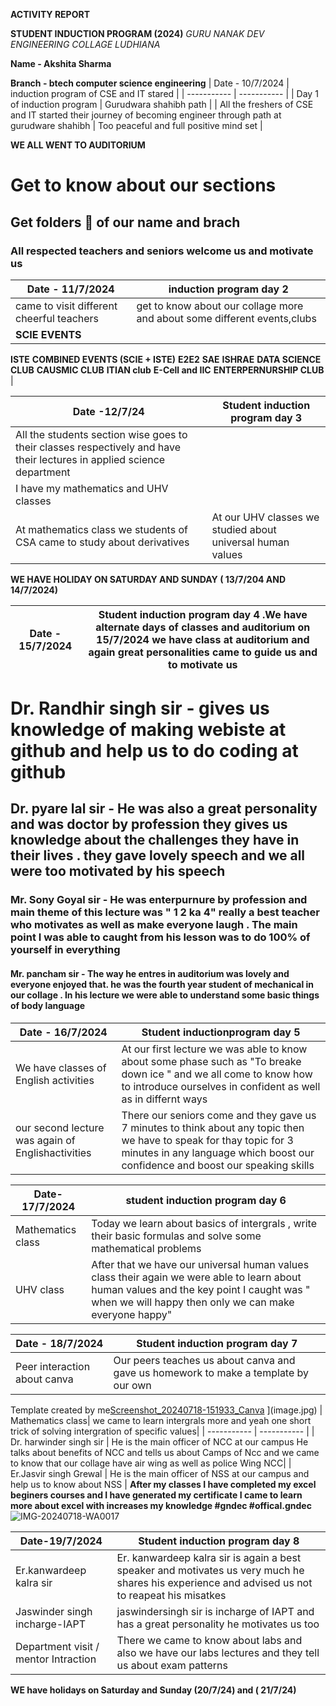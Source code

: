 **ACTIVITY REPORT**

**STUDENT INDUCTION PROGRAM (2024)**
*GURU NANAK DEV ENGINEERING COLLAGE LUDHIANA*

**Name - Akshita Sharma**

**Branch - btech computer science engineering**
| Date - 10/7/2024  | induction program of CSE and IT stared |
| ----------- | ----------- |
| Day 1 of induction program | Gurudwara shahibh path |
| All the freshers of CSE and IT started their journey of becoming engineer through path at gurudware shahibh | Too peaceful and full positive mind set |

**WE ALL WENT TO AUDITORIUM**
# Get to know about our sections 
## Get folders 📂 of our name and brach  
### All respected teachers and seniors welcome us and motivate us

| Date - 11/7/2024| induction program day 2 |
| ----------- | ----------- |
| came to visit different cheerful teachers  | get to know about our collage more and about some different events,clubs |
| **SCIE EVENTS**
**ISTE**
**COMBINED EVENTS (SCIE + ISTE)**
**E2E2**
**SAE**
**ISHRAE**
**DATA SCIENCE CLUB**
**CAUSMIC CLUB**
**ITIAN club**
**E-Cell and IIC**
**ENTERPERNURSHIP CLUB** |

| Date -12/7/24 | Student induction program day 3 |
| ----------- | ----------- |
| All the students section wise goes to their classes respectively and have their lectures in applied science department | 
| I have my mathematics and UHV classes|
| At mathematics class we students of CSA came to study about derivatives | At our UHV classes we studied about universal human values |

**WE HAVE HOLIDAY ON SATURDAY AND SUNDAY ( 13/7/204 AND 14/7/2024)**

| Date - 15/7/2024 | Student induction program day 4 .We have alternate days of classes and auditorium on 15/7/2024 we have class at auditorium and again great personalities came to guide us and to motivate us |
| ----------- | ----------- |
# Dr. Randhir singh sir - gives us knowledge of making webiste at github and help us to do coding at github 
## Dr. pyare lal sir - He was also a great personality and was doctor by profession they gives us knowledge about the challenges they have in their lives . they gave lovely speech and we all were too motivated by his speech
### Mr. Sony Goyal sir - He was enterpurnure by profession and main theme of this lecture was " 1 2 ka 4" really a best teacher who motivates as well as make everyone laugh . The main point I was able to caught from his lesson was to do 100% of yourself in everything 
#### Mr. pancham sir - The way he entres in auditorium was lovely and everyone enjoyed that. he was the fourth year student of mechanical in our collage . In his lecture we were able to understand some basic things of body language 

| Date - 16/7/2024 | Student inductionprogram day 5 |
| ----------- | ----------- |
| We have classes of English activities | At our first lecture we was able to know about some phase such as "To breake down ice " and we all come to know how to introduce ourselves in confident as well as in differnt ways |
| our second lecture was again of Englishactivities| There our seniors come and they gave us 7 minutes to think about any topic then we have to speak for thay topic for 3 minutes in any language which boost our confidence and boost our speaking skills|

| Date-17/7/2024 | student induction program day 6|
| ----------- | ----------- |
| Mathematics class | Today we learn about basics of intergrals , write their basic formulas and solve some mathematical problems|
| UHV class | After that we have our universal human values class their again we were able to learn about human values and the key point I caught was " when we will happy then only we can make everyone happy" |

| Date - 18/7/2024  | Student induction program day 7|
| ----------- | ----------- |
| Peer interaction about canva | Our peers teaches us about canva and gave us homework to make a template by our own |
Template created by me[Screenshot_20240718-151933_Canva](https://github.com/user-attachments/assets/c2c80833-9e06-41bd-8485-5077d3ef8d25)
](image.jpg)
| Mathematics class|  we came to learn intergrals more and yeah one short trick of solving intergration of specific values|
| ----------- | ----------- |
| Dr. harwinder singh sir | He is the main officer of NCC at our campus He talks about benefits of NCC and tells us about Camps of Ncc and we came to know that our collage have air wing as well as police Wing NCC|
| Er.Jasvir singh Grewal | He is the main officer of NSS at our campus and help us to know about NSS |
**After my classes I have completed my excel beginers courses and I have generated my certificate I came to learn more about excel with increases my knowledge #gndec #offical.gndec**
![IMG-20240718-WA0017](https://github.com/user-attachments/assets/914fdbae-74a1-4114-b933-38d23266f8b3)


| Date-19/7/2024 | Student induction program day 8 |
| ----------- | ----------- |
| Er.kanwardeep kalra sir   | Er. kanwardeep kalra sir  is again a best speaker and motivates us very much he shares his experience and advised us not to reapeat his misatkes |
| Jaswinder singh incharge-IAPT | jaswindersingh sir is incharge of IAPT and has a great personality he motivates us too|
| Department visit / mentor Intraction | There we came to know about labs and also we have our labs lectures and they tell us about exam patterns |

**WE have holidays on Saturday and Sunday (20/7/24) and ( 21/7/24)**
